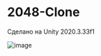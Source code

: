 # 2048-Clone
Сделано на Unity 2020.3.33f1

![image](https://user-images.githubusercontent.com/47731810/176248675-25dd804b-c4ca-457c-8fe5-f58fd3aab8f9.png)

